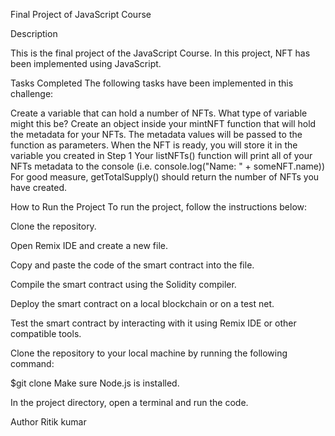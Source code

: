 Final Project of JavaScript Course


Description


This is the final project of the JavaScript Course. In this project, NFT has been implemented using JavaScript.

Tasks Completed
The following tasks have been implemented in this challenge:

Create a variable that can hold a number of NFTs. What type of variable might this be?
Create an object inside your mintNFT function that will hold the metadata for your NFTs. The metadata values will be passed to the function as parameters. When the NFT is ready, you will store it in the variable you created in Step 1
Your listNFTs() function will print all of your NFTs metadata to the console (i.e. console.log("Name: " + someNFT.name))
For good measure, getTotalSupply() should return the number of NFTs you have created.


How to Run the Project
To run the project, follow the instructions below:

Clone the repository.

Open Remix IDE and create a new file.

Copy and paste the code of the smart contract into the file.

Compile the smart contract using the Solidity compiler.

Deploy the smart contract on a local blockchain or on a test net.

Test the smart contract by interacting with it using Remix IDE or other compatible tools.

Clone the repository to your local machine by running the following command:

 $git clone <link of repo>
Make sure Node.js is installed.

In the project directory, open a terminal and run the code.

Author
Ritik kumar

